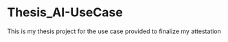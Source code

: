 # Thesis_AI-UseCase
This is my thesis project for the use case provided to finalize my attestation 
